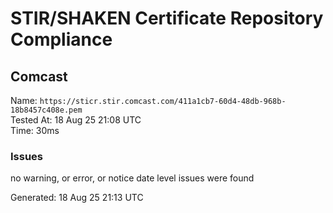 # STIR/SHAKEN Certificate Repository Compliance

## Comcast

Name: `https://sticr.stir.comcast.com/411a1cb7-60d4-48db-968b-18b8457c408e.pem`\
Tested At: 18 Aug 25 21:08 UTC\
Time: 30ms

### Issues

no warning, or error, or notice date level issues were found

Generated: 18 Aug 25 21:13 UTC